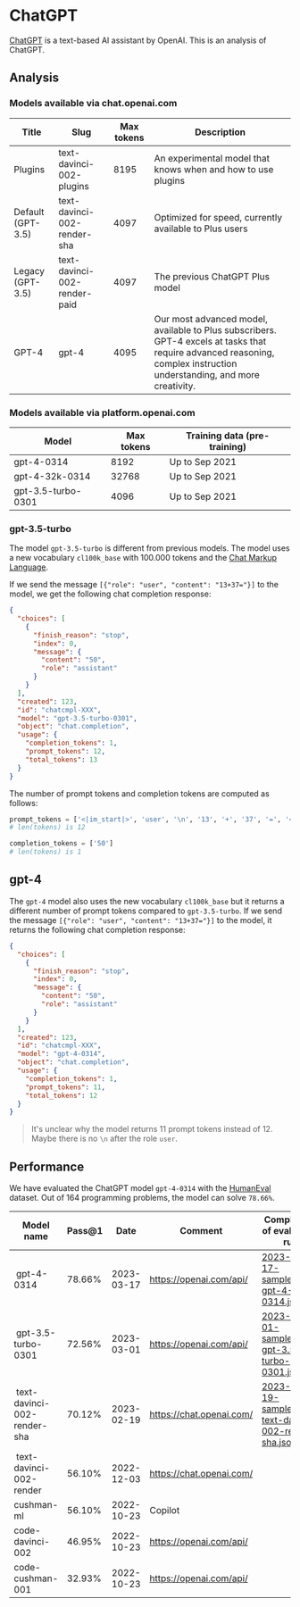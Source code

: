 # ChatGPT
[ChatGPT](https://chat.openai.com/) is a text-based AI assistant by OpenAI. This is an analysis of ChatGPT.

## Analysis
### Models available via chat.openai.com
| Title | Slug | Max tokens | Description |
| --- | --- | --- | --- |
| Plugins | text-davinci-002-plugins | 8195 | An experimental model that knows when and how to use plugins |
| Default (GPT-3.5) | text-davinci-002-render-sha | 4097 | Optimized for speed, currently available to Plus users |
| Legacy (GPT-3.5) | text-davinci-002-render-paid | 4097 | The previous ChatGPT Plus model |
| GPT-4 | gpt-4 | 4095 | Our most advanced model, available to Plus subscribers. GPT-4 excels at tasks that require advanced reasoning, complex instruction understanding, and more creativity. |

### Models available via platform.openai.com
| Model | Max tokens | Training data (pre-training) |
| --- | --- | --- |
| gpt-4-0314 | 8192 | Up to Sep 2021
| gpt-4-32k-0314 | 32768 | Up to Sep 2021
| gpt-3.5-turbo-0301 | 4096 | Up to Sep 2021

### gpt-3.5-turbo
The model `gpt-3.5-turbo` is different from previous models. The model uses a new vocabulary `cl100k_base` with 100.000 tokens and the [Chat Markup Language](https://github.com/openai/openai-python/blob/main/chatml.md).

If we send the message `[{"role": "user", "content": "13+37="}]` to the model, we get the following chat completion response:

```json
{
  "choices": [
    {
      "finish_reason": "stop",
      "index": 0,
      "message": {
        "content": "50",
        "role": "assistant"
      }
    }
  ],
  "created": 123,
  "id": "chatcmpl-XXX",
  "model": "gpt-3.5-turbo-0301",
  "object": "chat.completion",
  "usage": {
    "completion_tokens": 1,
    "prompt_tokens": 12,
    "total_tokens": 13
  }
}
```

The number of prompt tokens and completion tokens are computed as follows:
```python
prompt_tokens = ['<|im_start|>', 'user', '\n', '13', '+', '37', '=', '<|im_end|>', '\n', '<|im_start|>', 'assistant',  '<|message|>']
# len(tokens) is 12
```

```python
completion_tokens = ['50']
# len(tokens) is 1
```

## gpt-4
The `gpt-4` model also uses the new vocabulary `cl100k_base` but it returns a different number of prompt tokens compared to `gpt-3.5-turbo`. If we send the message `[{"role": "user", "content": "13+37="}]` to the model, it returns the following chat completion response:
```json
{
  "choices": [
    {
      "finish_reason": "stop",
      "index": 0,
      "message": {
        "content": "50",
        "role": "assistant"
      }
    }
  ],
  "created": 123,
  "id": "chatcmpl-XXX",
  "model": "gpt-4-0314",
  "object": "chat.completion",
  "usage": {
    "completion_tokens": 1,
    "prompt_tokens": 11,
    "total_tokens": 12
  }
}
```

> It's unclear why the model returns 11 prompt tokens instead of 12. Maybe there is no `\n` after the role `user`.

## Performance
We have evaluated the ChatGPT model `gpt-4-0314` with the [HumanEval](https://github.com/openai/human-eval) dataset. Out of 164 programming problems, the model can solve `78.66%`.

| Model name | Pass@1 | Date | Comment | Completions of evaluation run | Prompt
| - | - | - | - | - | - |
| gpt-4-0314 | 78.66% | 2023-03-17 | https://openai.com/api/ | [2023-03-17-samples-gpt-4-0314.jsonl](2023-03-17-samples-gpt-4-0314.jsonl) | Complete the following code:\n{code}
| gpt-3.5-turbo-0301 | 72.56% | 2023-03-01 | https://openai.com/api/ | [2023-03-01-samples-gpt-3.5-turbo-0301.jsonl](2023-03-01-samples-gpt-3.5-turbo-0301.jsonl)
| text-davinci-002-render-sha | 70.12% | 2023-02-19 | https://chat.openai.com/ |  [2023-02-19-samples-text-davinci-002-render-sha.jsonl](2023-02-19-samples-text-davinci-002-render-sha.jsonl)
| text-davinci-002-render | 56.10% | 2022-12-03 | https://chat.openai.com/ |
| cushman-ml | 56.10% | 2022-10-23 | Copilot
| code-davinci-002 | 46.95% | 2022-10-23 | https://openai.com/api/
| code-cushman-001 | 32.93% | 2022-10-23 | https://openai.com/api/